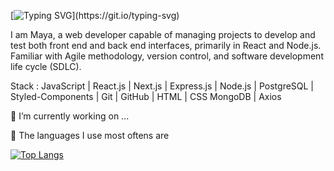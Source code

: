 [![Typing SVG](https://readme-typing-svg.herokuapp.com?size=30&duration=3000&color=032CFF&vCenter=true&height=30&lines=Hello+there!+;Bonjour!+;G'day+mate!;Hej!)](https://git.io/typing-svg)

I am Maya, a web developer capable of managing projects to develop and test both front end and back end interfaces, primarily in React and Node.js. 
Familiar with Agile methodology, version control, and software development life cycle (SDLC).

Stack : 
JavaScript | React.js | Next.js | Express.js | Node.js | PostgreSQL | Styled-Components | Git | GitHub | HTML | CSS 
MongoDB | Axios


 🔭 I’m currently working on ...

 👅 The languages I use most oftens are
 
[![Top Langs](https://github-readme-stats.vercel.app/api/top-langs/?username=MayaAusset&layout=compact)](https://github.com/MayaAusset/github-readme-stats)
<!--
**MayaAusset/MayaAusset** is a ✨ _special_ ✨ repository because its `README.md` (this file) appears on your GitHub profile.

Here are some ideas to get you started:


- 🌱 I’m currently learning ...
- 👯 I’m looking to collaborate on ...
- 🤔 I’m looking for help with ...
- 💬 Ask me about ...
- 📫 How to reach me: ...
- 😄 Pronouns: ...
- ⚡ Fun fact: ...
-->

